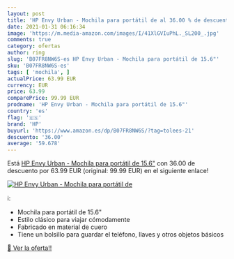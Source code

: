 ```yaml
---
layout: post
title: 'HP Envy Urban - Mochila para portátil de al 36.00 % de descuento'
date: 2021-01-31 06:16:34
image: 'https://m.media-amazon.com/images/I/41XlGVIuPhL._SL200_.jpg'
comments: true
category: ofertas
author: ring
slug: 'B07FR8NW6S-es HP Envy Urban - Mochila para portátil de 15.6"'
sku: 'B07FR8NW6S-es'
tags: [ 'mochila', ]
actualPrice: 63.99 EUR
currency: EUR
price: 63.99
comparePrice: 99.99 EUR
prodname: 'HP Envy Urban - Mochila para portátil de 15.6"'
country: 'es'
flag: '🇪🇸'
brand: 'HP'
buyurl: 'https://www.amazon.es/dp/B07FR8NW6S/?tag=tolees-21'
descuento: '36.00'
average: '59.678'
---
```


Está [HP Envy Urban - Mochila para portátil de 15.6"](https://www.amazon.es/dp/B07FR8NW6S/?tag=tolees-21) con 36.00 de descuento por 63.99 EUR (original: 99.99 EUR) en el siguiente enlace!

[![HP Envy Urban - Mochila para portátil de](https://m.media-amazon.com/images/I/41XlGVIuPhL._SL200_.jpg)](https://www.amazon.es/dp/B07FR8NW6S/?tag=tolees-21)

ℹ️:

- Mochila para portátil de 15.6"
- Estilo clásico para viajar cómodamente
- Fabricado en material de cuero
- Tiene un bolsillo para guardar el teléfono, llaves y otros objetos básicos

[🛒 Ver la oferta!!](https://www.amazon.es/dp/B07FR8NW6S/?tag=tolees-21)
